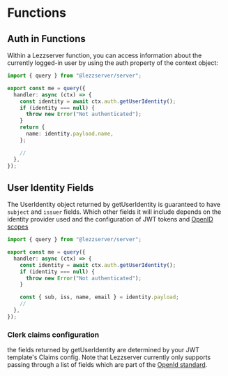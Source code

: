 # Functions

## Auth in Functions

Within a Lezzserver function, you can access information about the currently logged-in user by using the auth property of the context object:

```ts title="lezzserver/myfunction.ts"
import { query } from "@lezzserver/server";

export const me = query({
  handler: async (ctx) => {
    const identity = await ctx.auth.getUserIdentity();
    if (identity === null) {
      throw new Error("Not authenticated");
    }
    return {
      name: identity.payload.name,
    };

    //
  },
});
```

## User Identity Fields

The UserIdentity object returned by getUserIdentity is guaranteed to have `subject` and `issuer` fields. Which other fields it will include depends on the identity provider used and the configuration of JWT tokens and [OpenID scopes](https://openid.net/specs/openid-connect-core-1_0.html#StandardClaims)

```ts title="lezzserver/myfunction.ts"
import { query } from "@lezzserver/server";

export const me = query({
  handler: async (ctx) => {
    const identity = await ctx.auth.getUserIdentity();
    if (identity === null) {
      throw new Error("Not authenticated");
    }

    const { sub, iss, name, email } = identity.payload;
    //
  },
});
```

### Clerk claims configuration

the fields returned by getUserIdentity are determined by your JWT template's Claims config. Note that Lezzserver currently only supports passing through a list of fields which are part of the [OpenId standard](https://openid.net/specs/openid-connect-core-1_0.html#StandardClaims).
